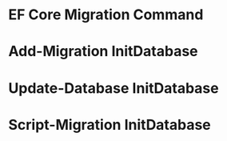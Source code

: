﻿# EF Core Migration Command
# Add-Migration InitDatabase
# Update-Database InitDatabase
# Script-Migration InitDatabase